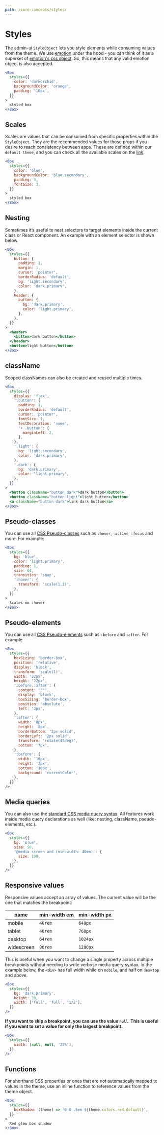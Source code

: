 ```yaml
---
path: /core-concepts/styles/
---
```


# Styles

The admin-ui `StyleObject` lets you style elements while consuming values from the theme. We use [emotion](https://emotion.sh/docs/introduction) under the hood - you can think of it as a superset of [emotion's css object](https://emotion.sh/docs/object-styles). So, this means that any valid emotion object is also accepted.

```jsx
<Box
  styles={{
    color: 'darkorchid',
    backgroundColor: 'orange',
    padding: '10px',
  }}
>
  styled box
</Box>
```

## Scales

Scales are values that can be consumed from specific properties within the `StyleObject`. They are the recommended values for those props if you desire to reach consistency between apps. These are defined within our `default theme`, and you can check all the available scales on the [link](/theming/default-theme).

```jsx
<Box
  styles={{
    color: 'blue',
    backgroundColor: 'blue.secondary',
    padding: 3,
    fontSize: 3,
  }}
>
  styled box
</Box>
```

## Nesting

Sometimes it’s useful to nest selectors to target elements inside the current class or React component. An example with an element selector is shown below.

```jsx
<Box
  styles={{
    button: {
      padding: 1,
      margin: 1,
      cursor: 'pointer',
      borderRadius: 'default',
      bg: 'light.secondary',
      color: 'dark.primary',
    },
    header: {
      button: {
        bg: 'dark.primary',
        color: 'light.primary',
      },
    },
  }}
>
  <header>
    <button>dark button</button>
  </header>
  <button>light button</button>
</Box>
```

## className

Scoped classNames can also be created and reused multiple times.

```jsx
<Box
  styles={{
    display: 'flex',
    '.button': {
      padding: 1,
      borderRadius: 'default',
      cursor: 'pointer',
      fontSize: 1,
      textDecoration: 'none',
      '+ .button': {
        marginLeft: 2,
      },
    },
    '.light': {
      bg: 'light.secondary',
      color: 'dark.primary',
    },
    '.dark': {
      bg: 'dark.primary',
      color: 'light.primary',
    },
  }}
>
  <button className="button dark">dark button</button>
  <button className="button light">light button</button>
  <a className="button dark">link dark button</a>
</Box>
```

## Pseudo-classes

You can use all [CSS Pseudo-classes](https://developer.mozilla.org/en-US/docs/Web/CSS/Pseudo-classes) such as `:hover`, `:active`, `:focus` and more. For example:

```jsx
<Box
  styles={{
    bg: 'blue',
    color: 'light.primary',
    padding: 1,
    size: 64,
    transition: 'snap',
    ':hover': {
      transform: 'scale(1.2)',
    },
  }}
>
  Scales on :hover
</Box>
```

## Pseudo-elements

You can use all [CSS Pseudo-elements](https://developer.mozilla.org/en-US/docs/Web/CSS/Pseudo-elements) such as `:before` and `:after`. For example:

```jsx
<Box
  styles={{
    boxSizing: 'border-box',
    position: 'relative',
    display: 'block',
    transform: 'scale(1)',
    width: '22px',
    height: '22px',
    ':before,:after': {
      content: '""',
      display: 'block',
      boxSizing: 'border-box',
      position: 'absolute',
      left: '3px',
    },
    ':after': {
      width: '8px',
      height: '8px',
      borderBottom: '2px solid',
      borderLeft: '2px solid',
      transform: 'rotate(45deg)',
      bottom: '7px',
    },
    ':before': {
      width: '16px',
      height: '2px',
      bottom: '10px',
      background: 'currentColor',
    },
  }}
/>
```

## Media queries

You can also use the [standard CSS media query syntax](https://developer.mozilla.org/en-US/docs/Web/CSS/Media_Queries/Using_media_queries). All features work inside media query declarations as well (like: nesting, className, pseudo-elements, etc.).

```jsx
<Box
  styles={{
    bg: 'blue',
    size: 50,
    '@media screen and (min-width: 40em)': {
      size: 100,
    },
  }}
/>
```

## Responsive values

Responsive values accept an array of values. The current value will be the one that matches the breakpoint:

| name       | min-width em | min-width px |
| ---------- | ------------ | ------------ |
| mobile     | `40rem`      | `640px`      |
| tablet     | `48rem`      | `768px`      |
| desktop    | `64rem`      | `1024px`     |
| widescreen | `80rem`      | `1280px`     |

This is useful when you want to change a single property across multiple breakpoints without needing to write verbose media query syntax. In the example below, the `<div>` has full width while on `mobile`, and half on `desktop` and above.

```jsx
<Box
  styles={{
    bg: 'dark.primary',
    height: 30,
    width: ['full', 'full', '1/2'],
  }}
/>
```

**If you want to skip a breakpoint, you can use the value `null`. This is useful if you want to set a value for only the largest breakpoint.**

```jsx isStatic
<Box
  styles={{
    width: [null, null, '25%'],
  }}
/>
```

## Functions

For shorthand CSS properties or ones that are not automatically mapped to values in the theme, use an inline function to reference values from the theme object.

```jsx
<Box
  styles={{
    boxShadow: (theme) => `0 0 .5em ${theme.colors.red.default}`,
  }}
>
  Red glow box shadow
</Box>
```
